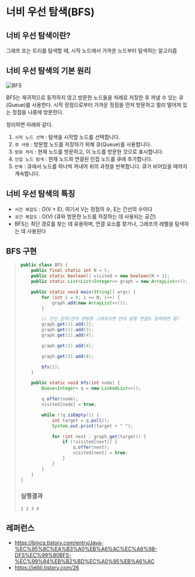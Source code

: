 # 너비 우선 탐색(BFS)

## 너비 우선 탐색이란?
그래프 또는 트리를 탐색할 때, 시작 노드에서 가까운 노드부터 탐색하는 알고리즘

## 너비 우선 탐색의 기본 원리
![BFS](https://github.com/user-attachments/assets/7616ceba-8a59-42ec-96ba-7238cc94ed90)

BFS는 재귀적으로 동작하지 않고 방문한 노드들을 차례로 저장한 후 꺼낼 수 있는 큐(Queue)를 사용한다. 시작 정점으로부터 가까운 정점을 먼저 방문하고 멀리 떨어져 있는 정점을 나중에 방문한다.

정리하면 아래와 같다.

1. `시작 노드 선택` : 탐색을 시작할 노드를 선택합니다.
2. `큐 사용` : 방문할 노드를 저장하기 위해 큐(Queue)를 사용합니다.
3. `방문 처리` : 현재 노드를 방문하고, 이 노드를 방문한 것으로 표시합니다.
4. `인접 노드 탐색` : 현재 노드와 연결된 인접 노드를 큐에 추가합니다.
5. `반복` : 큐에서 노드를 하나씩 꺼내어 위의 과정을 반복합니다. 큐가 비어있을 때까지 계속합니다.

## 너비 우선 탐색의 특징
- `시간 복잡도` : O(V + E), 여기서 V는 정점의 수, E는 간선의 수이다
- `공간 복잡도` : O(V) (큐와 방문한 노드를 저장하는 데 사용되는 공간)
- BFS는 최단 경로를 찾는 데 유용하며, 연결 요소를 찾거나, 그래프의 레벨을 탐색하는 데 사용된다

## BFS 구현

> ```java
> public class BFS {
>     public final static int N = 5;
>     public static boolean[] visited = new boolean[N + 1];
>     public static List<List<Integer>> graph = new ArrayList<>();
> 
>     public static void main(String[] args) {
>         for (int i = 0; i <= N; i++) {
>             graph.add(new ArrayList<>());
>         }
> 
>         // 간선 입력(만약 양방향 그래프이면 반대 방향 연결도 입력하면 됨)
>         graph.get(1).add(2);
>         graph.get(1).add(3);
>         graph.get(1).add(4);
> 
>         graph.get(2).add(4);
> 
>         graph.get(3).add(4);
> 
>         bfs(1);
>     }
> 
>     public static void bfs(int node) {
>         Queue<Integer> q = new LinkedList<>();
> 
>         q.offer(node);
>         visited[node] = true;
> 
>         while (!q.isEmpty()) {
>             int target = q.poll();
>             System.out.print(target + " ");
> 
>             for (int next : graph.get(target)) {
>                 if (!visited[next]) {
>                     q.offer(next);
>                     visited[next] = true;
>                 }
>             }
>         }
>     }
> }
> ```
> ### 실행결과
> ```
> 1 2 3 4
> ```


## 레퍼런스
- https://binco.tistory.com/entry/Java-%EC%95%8C%EA%B3%A0%EB%A6%AC%EC%A6%98-DFS%EC%99%80BFS-%EC%99%84%EB%B2%BD%EC%A0%95%EB%A6%AC
- https://jellili.tistory.com/26
